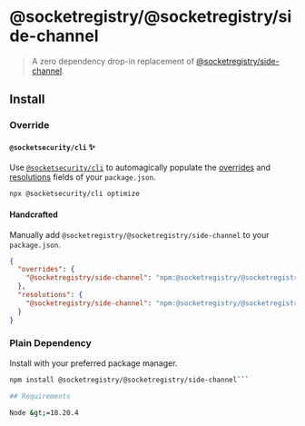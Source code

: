 # @socketregistry/@socketregistry/side-channel

> A zero dependency drop-in replacement of
> [@socketregistry/side-channel](https://www.npmjs.com/package/@socketregistry/side-channel).

## Install

### Override

#### `@socketsecurity/cli` :sparkles:

Use [`@socketsecurity/cli`](https://www.npmjs.com/package/@socketsecurity/cli)
to automagically populate the
[overrides](https://docs.npmjs.com/cli/v9/configuring-npm/package-json#overrides)
and [resolutions](https://yarnpkg.com/configuration/manifest#resolutions) fields
of your `package.json`.

```sh
npx @socketsecurity/cli optimize
```

#### Handcrafted

Manually add `@socketregistry/@socketregistry/side-channel` to your
`package.json`.

```json
{
  "overrides": {
    "@socketregistry/side-channel": "npm:@socketregistry/@socketregistry/side-channel@^1"
  },
  "resolutions": {
    "@socketregistry/side-channel": "npm:@socketregistry/@socketregistry/side-channel@^1"
  }
}
```

### Plain Dependency

Install with your preferred package manager.

````sh
npm install @socketregistry/@socketregistry/side-channel```

## Requirements

Node &gt;=18.20.4
````
